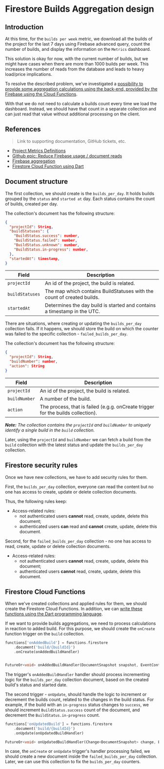 # Firestore Builds Aggregation design

## Introduction

At this time, for the `builds per week` metric, we download all the builds of the project for the last 7 days using Firebase advanced query, count the number of builds, and display the information on the `Metrics` dashboard.

This solution is okay for now, with the current number of builds, but we might have cases when there are more than 1000 builds per week. This increases the number of reads from the database and leads to heavy load/price implications.

To resolve the described problem, we've investigated a [possibility to provide some aggregation calculations using the back-end, provided by the Firebase using the Cloud Functions](https://github.com/platform-platform/monorepo/blob/master/metrics/firebase/docs/analysis/02_firebase_metrics_aggregation.md).

With that we do not need to calculate a builds count every time we load the dashboard. Instead, we should have that count in a separate collection and can just read that value without additional processing on the client.

## References

> Link to supporting documentation, GitHub tickets, etc.

- [Project Metrics Definitions](https://github.com/platform-platform/monorepo/blob/master/docs/05_project_metrics.md)
- [Github epic: Reduce Firebase usage / document reads](https://github.com/platform-platform/monorepo/issues/1042)
- [Firebase aggregation](https://github.com/platform-platform/monorepo/blob/master/metrics/firebase/docs/analysis/02_firebase_metrics_aggregation.md)
- [Firestore Cloud Function using Dart](https://github.com/platform-platform/monorepo/blob/master/metrics/firebase/docs/analysis/01_using_dart_in_the_firebase_cloud_functions.md)

## Document structure

The first collection, we should create is the `builds_per_day`. It holds builds grouped by the `status` and `started at` day. Each status contains the count of builds, created per day. 

The collection's document has the following structure:

```json
{
  "projectId": String,
  "buildStatuses": {
    "BuildStatus.success": number,
    "BuildStatus.failed": number,
    "BuildStatus.unknown": number,
    "BuildStatus.in-progress": number,
  },
  "startedAt": timestamp,
}
```

| Field | Description |
| --- | --- |
| `projectId`   | An id of the project, the build is related. |
| `buildStatuses` | The map which contains BuildStatuses with the count of created builds. |
| `startedAt`   | Determines the day build is started and contains a timestamp in the UTC. |

There are situations, where creating or updating the `builds_per_day` collection fails. If it happens, we should store the build on which the counter was failed to the specific collection - `failed_builds_per_day`.

The collection's document has the following structure:

```json
{
  "projectId": String,
  "buildNumber": number,
  "action": String
}
```

| Field | Description |
| --- | --- |
| `projectId`   | An id of the project, the build is related. |
| `buildNumber` | A number of the build. |
| `action`   | The process, that is failed (e.g.g. onCreate trigger for the builds collection). |

_**Note:** The collection contains the `projectId` and `buildNumber` to uniquely identify a single build in the `build` collection._

Later, using the `projectId` and `buildNumber` we can fetch a build from the `build` collection with the latest status and update the `builds_per_day` collection.

## Firestore security rules

Once we have new collections, we have to add security rules for them.

First, the `builds_per_day` collection, everyone can read the content but no one has access to create, update or delete collection documents.

Thus, the following rules keep:

- Access-related rules:
  - not authenticated users **cannot** read, create, update, delete this document;
  - authenticated users **can** read and **cannot** create, update, delete this document.

Second, for the `failed_builds_per_day` collection - no one has access to read, create, update or delete collection documents.

- Access-related rules:
  - not authenticated users **cannot** read, create, update, delete this document;
  - authenticated users **cannot** read, create, update, delete this document.

## Firestore Cloud Functions

When we've created collections and applied rules for them, we should create the Firestore Cloud Functions. In addition, we can [write these functions using the Dart programming language](https://github.com/platform-platform/monorepo/blob/master/metrics/firebase/docs/analysis/01_using_dart_in_the_firebase_cloud_functions.md).

If we want to provide builds aggregations, we need to process calculations in reaction to added build. For this purpose, we should create the `onCreate` function trigger on the `build` collection.

```dart
functions['onAddedBuild'] = functions.firestore
    .document('build/{buildId}')
    .onCreate(onAddedBuildHandler)


FutureOr<void> onAddedBuildHandler(DocumentSnapshot snapshot, EventContext context) {...}
```

The trigger's `onAddedBuildHandler` handler should process incrementing logic for the `builds_per_day` collection document, based on the created build's status and started date.

The second trigger - `onUpdate`, should handle the logic to increment or decrement the builds count, related to the changes in the build status. For example, if the build with an `in-progress` status changes to `success`, we should increment `BuildStatus.success` count of the document, and decrement the `BuildStatus.in-progress` count.

```dart
functions['onUpdatedBuild'] = functions.firestore
    .document('build/{buildId}')
    .onUpdate(onUpdatedBuildHandler)

FutureOr<void> onUpdatedBuildHandler(Change<DocumentSnapshot> change, EventContext context) {...}
```

In case, the `onCreate` or `onUpdate` trigger's handler processing failed, we should create a new document inside the `failed_builds_per_day` collection. Later, we can use this collection to fix the `builds_per_day` counters.
